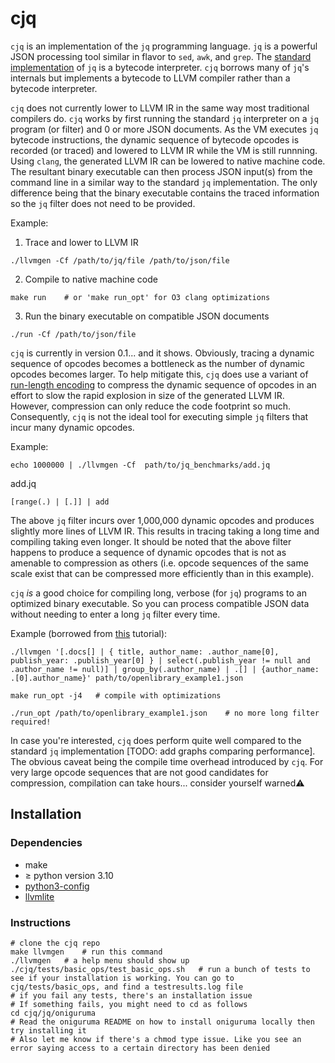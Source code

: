 # cjq
`cjq` is an implementation of the `jq` programming language. `jq` is a powerful JSON processing tool similar
in flavor to `sed`, `awk`, and `grep`. The [standard implementation](https://github.com/jqlang/jq) of `jq` is a bytecode interpreter. `cjq` borrows many of `jq`'s internals but implements a bytecode to LLVM compiler rather than a bytecode interpreter.

`cjq` does not currently lower to LLVM IR in the same way most traditional compilers do. `cjq` works by first running the standard `jq` interpreter on a `jq` program (or filter) and 0 or more JSON documents. As the VM executes `jq` bytecode instructions, the dynamic sequence of bytecode opcodes is recorded (or traced) and lowered to LLVM IR while the VM is still runnning. Using `clang`, the generated LLVM IR can be lowered to native machine code. The resultant binary executable can then process JSON input(s) from the command line in a similar way to the standard `jq` implementation. The only difference being that the binary executable contains the traced information so the `jq` filter does not need to be provided.

Example:

1. Trace and lower to LLVM IR
```jq
./llvmgen -Cf /path/to/jq/file /path/to/json/file
```

2. Compile to native machine code
```jq
make run    # or 'make run_opt' for O3 clang optimizations
```

3. Run the binary executable on compatible JSON documents
```jq
./run -Cf /path/to/json/file
```


`cjq` is currently in version 0.1... and it shows. Obviously, tracing a dynamic sequence of opcodes becomes a bottleneck as the number of dynamic opcodes becomes larger. To help mitigate this, `cjq` does use a variant of [run-length encoding](https://en.wikipedia.org/wiki/Run-length_encoding) to compress the dynamic sequence of opcodes in an effort to slow the rapid explosion in size of the generated LLVM IR. However, compression can only reduce the code footprint so much. Consequently, `cjq` is not the ideal tool for executing simple `jq` filters that incur many dynamic opcodes.

Example:

```jq
echo 1000000 | ./llvmgen -Cf  path/to/jq_benchmarks/add.jq
```
add.jq
```jq
[range(.) | [.]] | add
```

The above `jq` filter incurs over 1,000,000 dynamic opcodes and produces slightly more lines of LLVM IR. This results in tracing taking a long time and compiling taking even longer. It should be noted that the above filter happens to produce a sequence of dynamic opcodes that is not as amenable to compression as others (i.e. opcode sequences of the same scale exist that can be compressed more efficiently than in this example).

`cjq` _is_ a good choice for compiling long, verbose (for `jq`) programs to an optimized binary executable. So you can process compatible JSON data without needing to enter a long `jq` filter every time.

Example (borrowed from [this](https://www.youtube.com/watch?v=EIhLl9ebeiA&t=84s&ab_channel=SzymonStepniak) tutorial):

```jq
./llvmgen '[.docs[] | { title, author_name: .author_name[0], publish_year: .publish_year[0] } | select(.publish_year != null and .author_name != null)] | group_by(.author_name) | .[] | {author_name: .[0].author_name}' path/to/openlibrary_example1.json
```

```jq
make run_opt -j4   # compile with optimizations
```

```jq
./run_opt /path/to/openlibrary_example1.json    # no more long filter required!
```

In case you're interested, `cjq` does perform quite well compared to the standard `jq` implementation [TODO: add graphs comparing performance]. The obvious caveat being the compile time overhead introduced by `cjq`. For very large opcode sequences that are not good candidates for compression, compilation can take hours... consider yourself warned⚠️

## Installation

### Dependencies

- make
- $\ge$ python version 3.10
- [python3-config](https://helpmanual.io/man1/python3-config/)
- [llvmlite](https://llvmlite.readthedocs.io/en/latest/index.html)

### Instructions
```console
# clone the cjq repo
make llvmgen    # run this command
./llvmgen   # a help menu should show up
./cjq/tests/basic_ops/test_basic_ops.sh   # run a bunch of tests to see if your installation is working. You can go to cjq/tests/basic_ops, and find a testresults.log file
# if you fail any tests, there's an installation issue
# If something fails, you might need to cd as follows
cd cjq/jq/oniguruma
# Read the oniguruma README on how to install oniguruma locally then try installing it
# Also let me know if there's a chmod type issue. Like you see an error saying access to a certain directory has been denied
```